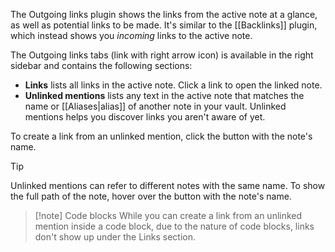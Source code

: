 The Outgoing links plugin shows the links from the active note at a glance, as well as potential links to be made. It's similar to the [[Backlinks]] plugin, which instead shows you _incoming_ links to the active note.

The Outgoing links tabs (link with right arrow icon) is available in the right sidebar and contains the following sections:

- **Links** lists all links in the active note. Click a link to open the linked note.
- **Unlinked mentions** lists any text in the active note that matches the name or [[Aliases|alias]] of another note in your vault. Unlinked mentions helps you discover links you aren't aware of yet.

To create a link from an unlinked mention, click the button with the note's name.

> [!tip]
> Unlinked mentions can refer to different notes with the same name. To show the full path of the note, hover over the button with the note's name.

> [!note] Code blocks
> While you can create a link from an unlinked mention inside a code block, due to the nature of code blocks, links don't show up under the Links section.

